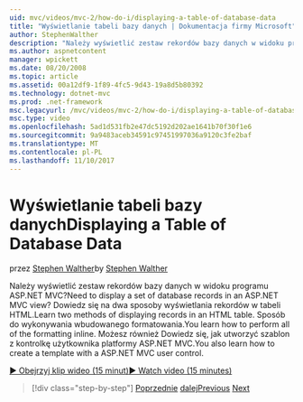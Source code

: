 ```yaml
---
uid: mvc/videos/mvc-2/how-do-i/displaying-a-table-of-database-data
title: "Wyświetlanie tabeli bazy danych | Dokumentacja firmy Microsoft"
author: StephenWalther
description: "Należy wyświetlić zestaw rekordów bazy danych w widoku programu ASP.NET MVC? Dowiedz się na dwa sposoby wyświetlania rekordów w tabeli HTML. Możesz dowiedzieć się, jak wykonać całą t..."
ms.author: aspnetcontent
manager: wpickett
ms.date: 08/20/2008
ms.topic: article
ms.assetid: 00a12df9-1f89-4fc5-9d43-19a8d5b80392
ms.technology: dotnet-mvc
ms.prod: .net-framework
msc.legacyurl: /mvc/videos/mvc-2/how-do-i/displaying-a-table-of-database-data
msc.type: video
ms.openlocfilehash: 5ad1d531fb2e47dc5192d202ae1641b70f30f1e6
ms.sourcegitcommit: 9a9483aceb34591c97451997036a9120c3fe2baf
ms.translationtype: MT
ms.contentlocale: pl-PL
ms.lasthandoff: 11/10/2017
---
```

<a name="displaying-a-table-of-database-data"></a><span data-ttu-id="6f04c-105">Wyświetlanie tabeli bazy danych</span><span class="sxs-lookup"><span data-stu-id="6f04c-105">Displaying a Table of Database Data</span></span>
====================
<span data-ttu-id="6f04c-106">przez [Stephen Walther](https://github.com/StephenWalther)</span><span class="sxs-lookup"><span data-stu-id="6f04c-106">by [Stephen Walther](https://github.com/StephenWalther)</span></span>

<span data-ttu-id="6f04c-107">Należy wyświetlić zestaw rekordów bazy danych w widoku programu ASP.NET MVC?</span><span class="sxs-lookup"><span data-stu-id="6f04c-107">Need to display a set of database records in an ASP.NET MVC view?</span></span> <span data-ttu-id="6f04c-108">Dowiedz się na dwa sposoby wyświetlania rekordów w tabeli HTML.</span><span class="sxs-lookup"><span data-stu-id="6f04c-108">Learn two methods of displaying records in an HTML table.</span></span> <span data-ttu-id="6f04c-109">Sposób do wykonywania wbudowanego formatowania.</span><span class="sxs-lookup"><span data-stu-id="6f04c-109">You learn how to perform all of the formatting inline.</span></span> <span data-ttu-id="6f04c-110">Możesz również Dowiedz się, jak utworzyć szablon z kontrolkę użytkownika platformy ASP.NET MVC.</span><span class="sxs-lookup"><span data-stu-id="6f04c-110">You also learn how to create a template with a ASP.NET MVC user control.</span></span>

[<span data-ttu-id="6f04c-111">&#9654; Obejrzyj klip wideo (15 minut)</span><span class="sxs-lookup"><span data-stu-id="6f04c-111">&#9654; Watch video (15 minutes)</span></span>](https://channel9.msdn.com/Blogs/ASP-NET-Site-Videos/displaying-a-table-of-database-data)

>[!div class="step-by-step"]
<span data-ttu-id="6f04c-112">[Poprzednie](creating-model-classes-with-linq-to-sql.md)
[dalej](what-is-aspnet-mvc-80-minute-technical-video-for-developers-building-nerddinner.md)</span><span class="sxs-lookup"><span data-stu-id="6f04c-112">[Previous](creating-model-classes-with-linq-to-sql.md)
[Next](what-is-aspnet-mvc-80-minute-technical-video-for-developers-building-nerddinner.md)</span></span>
